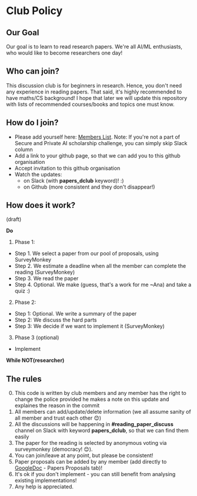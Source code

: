 # Club Policy

## Our Goal

Our goal is to learn to read research papers. We're all AI/ML enthusiasts, who would like to become researchers one day!

## Who can join?

This discussion club is for beginners in research. Hence, you don't need any experience in reading papers. That said, 
it's highly recommended to have maths/CS background! I hope that later we will update this repository with lists of recommended courses/books and topics one must know. 

## How do I join? 
- Please add yourself here: [Members List](https://docs.google.com/spreadsheets/d/1w5gMKcwRyFKW_3JVB6kEZ6uVT_fHtrrDHxCy5kU0MV8/edit#gid=0). Note: If you're not a part of Secure and Private AI scholarship challenge, you can simply skip Slack column
- Add a link to your github page, so that we can add you to this github organisation  
- Accept invitation to this github organisation 
- Watch the updates: 
    - on Slack (with **papers_dclub** keyword)! :)
    - on Github (more consistent and they don't disappear!)

## How does it work? 
(draft) 

**Do**
1. Phase 1:
  - Step 1. We select a paper from our pool of proposals, using SurveyMonkey
  - Step 2. We estimate a deadline when all the member can complete the reading (SurveyMonkey)
  - Step 3. We read the paper 
  - Step 4. Optional. We make (guess, that's a work for me ~Ana) and take a quiz :) 
2. Phase 2:
  - Step 1: Optional. We write a summary of the paper 
  - Step 2: We discuss the hard parts 
  - Step 3: We decide if we want to implement it (SurveyMonkey)
3. Phase 3 (optional)
  - Implement 

**While NOT(researcher)**

## The rules 

0. This code is written by club members and any member has the right to change the police provided he makes a note on this update and explaines the reason in the commit
1. All members can add/update/delete information (we all assume sanity of all member and trust each other :blush:)
2. All the discussions will be happening in **#reading_paper_discuss** channel on Slack with keyword **papers_dclub**, so that we can find them easily
4. The paper for the reading is selected by anonymous voting via surveymonkey (democracy! :blush:).
5. You can join/leave at any point, but please be consistent!
6. Paper proposals can be added by any member (add directly to [GoogleDoc](https://docs.google.com/spreadsheets/d/1w5gMKcwRyFKW_3JVB6kEZ6uVT_fHtrrDHxCy5kU0MV8/edit#gid=1091439268) - Papers Proposals tab)!
7. It's ok if you don't implement - you can still benefit from analysing existing implementations!
8. Any help is appreciated. 
